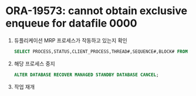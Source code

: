ORA-19573: cannot obtain exclusive enqueue for datafile 0000
===

1. 듀플리케이션 MRP 프로세스가 작동하고 있는지 확인
    ```sql
    SELECT PROCESS,STATUS,CLIENT_PROCESS,THREAD#,SEQUENCE#,BLOCK# FROM V$MANAGED_STANDBY WHERE PROCESS = 'MRP%';
    ```

1. 해당 프로세스 중지
    ```sql
    ALTER DATABASE RECOVER MANAGED STANDBY DATABASE CANCEL;
    ```

1. 작업 재개


